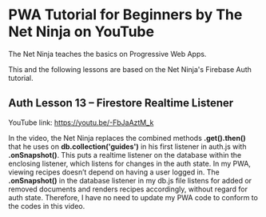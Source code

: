 # PWA Tutorial for Beginners by The Net Ninja on YouTube

The Net Ninja teaches the basics on Progressive Web Apps.

This and the following lessons are based on the Net Ninja's Firebase Auth tutorial.

## Auth Lesson 13 – Firestore Realtime Listener

YouTube link:  https://youtu.be/-FbJaAztM_k

In the video, the Net Ninja replaces the combined methods __.get().then()__ that he uses on __db.collection('guides')__ in his first listener in auth.js with __.onSnapshot()__. This puts a realtime listener on the database within the enclosing listener, which listens for changes in the auth state. In my PWA, viewing recipes doesn’t depend on having a user logged in. The __.onSnapshot()__ in the database listener in my db.js file listens for added or removed documents and renders recipes accordingly, without regard for auth state. Therefore, I have no need to update my PWA code to conform to the codes in this video.

